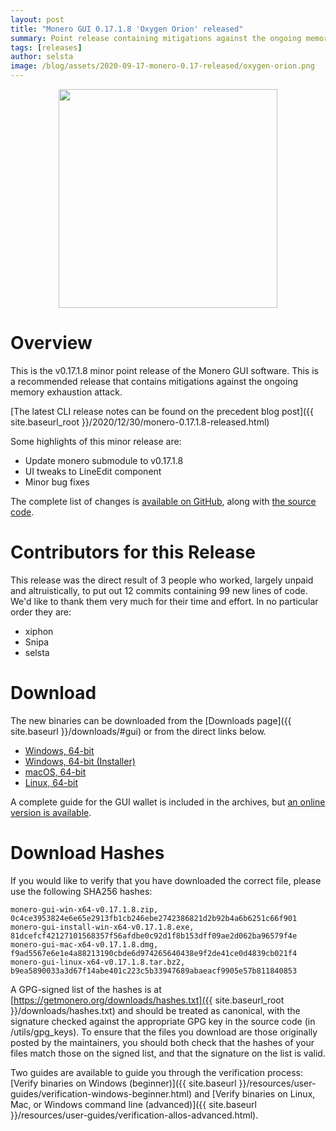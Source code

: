 ```yaml
---
layout: post
title: "Monero GUI 0.17.1.8 'Oxygen Orion' released"
summary: Point release containing mitigations against the ongoing memory exhaustion attack
tags: [releases]
author: selsta
image: /blog/assets/2020-09-17-monero-0.17-released/oxygen-orion.png
---
```


<div align="center">
    <img src="{{ page.image }}" width="350px">
</div>

# Overview

This is the v0.17.1.8 minor point release of the Monero GUI software. This is a recommended release that contains mitigations against the ongoing memory exhaustion attack.

[The latest CLI release notes can be found on the precedent blog post]({{ site.baseurl_root }}/2020/12/30/monero-0.17.1.8-released.html)

Some highlights of this minor release are:

- Update monero submodule to v0.17.1.8
- UI tweaks to LineEdit component
- Minor bug fixes

The complete list of changes is [available on GitHub](https://github.com/monero-project/monero-gui/compare/v0.17.1.6...v0.17.1.8), along with [the source code](https://github.com/monero-project/monero-gui/tree/v0.17.1.8).

# Contributors for this Release

This release was the direct result of 3 people who worked, largely unpaid and altruistically, to put out 12 commits containing 99 new lines of code. We'd like to thank them very much for their time and effort. In no particular order they are:

- xiphon
- Snipa
- selsta

# Download

The new binaries can be downloaded from the [Downloads page]({{ site.baseurl }}/downloads/#gui) or from the direct links below.

- [Windows, 64-bit](https://downloads.getmonero.org/gui/monero-gui-win-x64-v0.17.1.8.zip)
- [Windows, 64-bit (Installer)](https://downloads.getmonero.org/gui/monero-gui-install-win-x64-v0.17.1.8.exe)
- [macOS, 64-bit](https://downloads.getmonero.org/gui/monero-gui-mac-x64-v0.17.1.8.dmg)
- [Linux, 64-bit](https://downloads.getmonero.org/gui/monero-gui-linux-x64-v0.17.1.8.tar.bz2)

A complete guide for the GUI wallet is included in the archives, but [an online version is available](https://github.com/monero-ecosystem/monero-GUI-guide/blob/master/monero-GUI-guide.md).

# Download Hashes

If you would like to verify that you have downloaded the correct file, please use the following SHA256 hashes:

```
monero-gui-win-x64-v0.17.1.8.zip, 0c4ce3953824e6e65e2913fb1cb246ebe2742386821d2b92b4a6b6251c66f901
monero-gui-install-win-x64-v0.17.1.8.exe, 81dcefcf42127101568357f56afdbe0c92d1f8b153dff09ae2d062ba96579f4e
monero-gui-mac-x64-v0.17.1.8.dmg, f9ad5567e6e1e4a88213190cbde6d974265640438e9f2de41ce0d4839cb021f4
monero-gui-linux-x64-v0.17.1.8.tar.bz2, b9ea5890033a3d67f14abe401c223c5b33947689abaeacf9905e57b811840853
```

A GPG-signed list of the hashes is at [https://getmonero.org/downloads/hashes.txt]({{ site.baseurl_root }}/downloads/hashes.txt) and should be treated as canonical, with the signature checked against the appropriate GPG key in the source code (in /utils/gpg_keys). To ensure that the files you download are those originally posted by the maintainers, you should both check that the hashes of your files match those on the signed list, and that the signature on the list is valid.

Two guides are available to guide you through the verification process: [Verify binaries on Windows (beginner)]({{ site.baseurl }}/resources/user-guides/verification-windows-beginner.html) and [Verify binaries on Linux, Mac, or Windows command line (advanced)]({{ site.baseurl }}/resources/user-guides/verification-allos-advanced.html).
